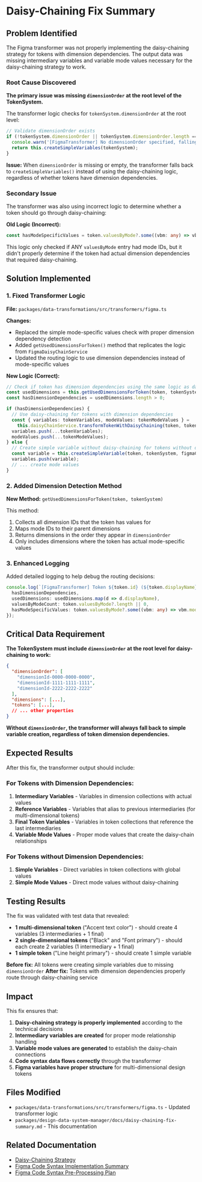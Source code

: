 # Daisy-Chaining Fix Summary

## Problem Identified

The Figma transformer was not properly implementing the daisy-chaining strategy for tokens with dimension dependencies. The output data was missing intermediary variables and variable mode values necessary for the daisy-chaining strategy to work.

### Root Cause Discovered

**The primary issue was missing `dimensionOrder` at the root level of the TokenSystem.**

The transformer logic checks for `tokenSystem.dimensionOrder` at the root level:

```typescript
// Validate dimensionOrder exists
if (!tokenSystem.dimensionOrder || tokenSystem.dimensionOrder.length === 0) {
  console.warn('[FigmaTransformer] No dimensionOrder specified, falling back to simple variable creation');
  return this.createSimpleVariables(tokenSystem);
}
```

**Issue:** When `dimensionOrder` is missing or empty, the transformer falls back to `createSimpleVariables()` instead of using the daisy-chaining logic, regardless of whether tokens have dimension dependencies.

### Secondary Issue

The transformer was also using incorrect logic to determine whether a token should go through daisy-chaining:

**Old Logic (Incorrect):**
```typescript
const hasModeSpecificValues = token.valuesByMode?.some((vbm: any) => vbm.modeIds.length > 0) || false;
```

This logic only checked if ANY `valuesByMode` entry had mode IDs, but it didn't properly determine if the token had actual dimension dependencies that required daisy-chaining.

## Solution Implemented

### 1. Fixed Transformer Logic

**File:** `packages/data-transformations/src/transformers/figma.ts`

**Changes:**
- Replaced the simple mode-specific values check with proper dimension dependency detection
- Added `getUsedDimensionsForToken()` method that replicates the logic from `FigmaDaisyChainService`
- Updated the routing logic to use dimension dependencies instead of mode-specific values

**New Logic (Correct):**
```typescript
// Check if token has dimension dependencies using the same logic as daisy-chaining service
const usedDimensions = this.getUsedDimensionsForToken(token, tokenSystem);
const hasDimensionDependencies = usedDimensions.length > 0;

if (hasDimensionDependencies) {
  // Use daisy-chaining for tokens with dimension dependencies
  const { variables: tokenVariables, modeValues: tokenModeValues } = 
    this.daisyChainService.transformTokenWithDaisyChaining(token, tokenSystem, figmaCodeSyntax);
  variables.push(...tokenVariables);
  modeValues.push(...tokenModeValues);
} else {
  // Create simple variable without daisy-chaining for tokens without dimension dependencies
  const variable = this.createSimpleVariable(token, tokenSystem, figmaCodeSyntax);
  variables.push(variable);
  // ... create mode values
}
```

### 2. Added Dimension Detection Method

**New Method:** `getUsedDimensionsForToken(token, tokenSystem)`

This method:
1. Collects all dimension IDs that the token has values for
2. Maps mode IDs to their parent dimensions
3. Returns dimensions in the order they appear in `dimensionOrder`
4. Only includes dimensions where the token has actual mode-specific values

### 3. Enhanced Logging

Added detailed logging to help debug the routing decisions:

```typescript
console.log(`[FigmaTransformer] Token ${token.id} (${token.displayName}):`, {
  hasDimensionDependencies,
  usedDimensions: usedDimensions.map(d => d.displayName),
  valuesByModeCount: token.valuesByMode?.length || 0,
  hasModeSpecificValues: token.valuesByMode?.some((vbm: any) => vbm.modeIds.length > 0) || false
});
```

## Critical Data Requirement

**The TokenSystem must include `dimensionOrder` at the root level for daisy-chaining to work:**

```json
{
  "dimensionOrder": [
    "dimensionId-0000-0000-0000",
    "dimensionId-1111-1111-1111", 
    "dimensionId-2222-2222-2222"
  ],
  "dimensions": [...],
  "tokens": [...],
  // ... other properties
}
```

**Without `dimensionOrder`, the transformer will always fall back to simple variable creation, regardless of token dimension dependencies.**

## Expected Results

After this fix, the transformer output should include:

### For Tokens with Dimension Dependencies:
1. **Intermediary Variables** - Variables in dimension collections with actual values
2. **Reference Variables** - Variables that alias to previous intermediaries (for multi-dimensional tokens)
3. **Final Token Variables** - Variables in token collections that reference the last intermediaries
4. **Variable Mode Values** - Proper mode values that create the daisy-chain relationships

### For Tokens without Dimension Dependencies:
1. **Simple Variables** - Direct variables in token collections with global values
2. **Simple Mode Values** - Direct mode values without daisy-chaining

## Testing Results

The fix was validated with test data that revealed:

- **1 multi-dimensional token** ("Accent text color") - should create 4 variables (3 intermediaries + 1 final)
- **2 single-dimensional tokens** ("Black" and "Font primary") - should each create 2 variables (1 intermediary + 1 final)  
- **1 simple token** ("Line height primary") - should create 1 simple variable

**Before fix:** All tokens were creating simple variables due to missing `dimensionOrder`
**After fix:** Tokens with dimension dependencies properly route through daisy-chaining service

## Impact

This fix ensures that:
1. **Daisy-chaining strategy is properly implemented** according to the technical decisions
2. **Intermediary variables are created** for proper mode relationship handling
3. **Variable mode values are generated** to establish the daisy-chain connections
4. **Code syntax data flows correctly** through the transformer
5. **Figma variables have proper structure** for multi-dimensional design tokens

## Files Modified

- `packages/data-transformations/src/transformers/figma.ts` - Updated transformer logic
- `packages/design-data-system-manager/docs/daisy-chaining-fix-summary.md` - This documentation

## Related Documentation

- [Daisy-Chaining Strategy](../data-transformations/docs/daisy-chaining-strategy.md)
- [Figma Code Syntax Implementation Summary](./figma-code-syntax-implementation-summary.md)
- [Figma Code Syntax Pre-Processing Plan](./figma-code-syntax-pre-processing-plan.md) 